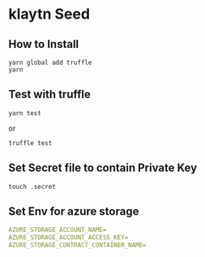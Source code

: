 # klaytn Seed

## How to Install 

```
yarn global add truffle
yarn
```

## Test with truffle

```
yarn test
```
or
```
truffle test
```


## Set Secret file to contain Private Key

```
touch .secret

```

## Set Env for azure storage

```yml
AZURE_STORAGE_ACCOUNT_NAME=
AZURE_STORAGE_ACCOUNT_ACCESS_KEY=
AZURE_STORAGE_CONTRACT_CONTAINER_NAME=
```